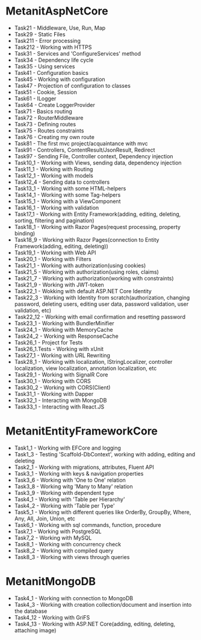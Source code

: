 # MetanitAspNetCore
* Task21 - Middleware, Use, Run, Map
* Task29 - Static Files
* Task211 - Error processing
* Task212 - Working with HTTPS
* Task31 - Services and 'ConfigureServices' method
* Task34 - Dependency life cycle
* Task35 - Using services
* Task41 - Configuration basics
* Task45 - Working with configuration
* Task47 - Projection of configuration to classes
* Task51 - Cookie, Session
* Task61 - ILogger
* Task64 - Create LoggerProvider
* Task71 - Basics routing
* Task72 - RouterMiddleware
* Task73 - Defining routes
* Task75 - Routes constraints
* Task76 - Creating my own route
* Task81 - The first mvc project/acquaintance with mvc
* Task91 - Controllers, ContentResult/JsonResult, Redirect
* Task97 - Sending File, Controller context, Dependency injection
* Task10_1 - Working with Views, sending data, dependency injection
* Task11_1 - Working with Routing
* Task12_1 - Working with models
* Task12_4 - Sending data to controllers
* Task13_1 - Working with some HTML-helpers
* Task14_1 - Working with some Tag-helpers
* Task15_1 - Working with a ViewComponent
* Task16_1 - Working with validation
* Task17_1 - Working with Entity Framework(adding, editing, deleting, sorting, filtering and pagination)
* Task18_1 - Working with Razor Pages(request processing, property binding)
* Task18_9 - Working with Razor Pages(connection to Entity Framework(adding, editing, deleting))
* Task19_1 - Working with Web API
* Task20_1 - Working with Filters
* Task21_1 - Working with authorization(using cookies)
* Task21_5 - Working with authorization(using roles, claims)
* Task21_7 - Working with authorization(working with constraints)
* Task21_9 - Working with JWT-token
* Task22_1 - Wokking with default ASP.NET Core Identity
* Task22_3 - Working with Identity from scratch(authorization, changing password, deleting users, editing user data, password validation, user validation, etc)
* Task22_12 - Working with email confirmation and resetting password
* Task23_1 - Working with BundlerMinifier
* Task24_1 - Working with MemoryCache
* Task24_2 - Working with ResponseCache
* Task26_1 - Project for Tests
* Task26_1.Tests - Working with xUnit
* Task27_1 - Working with URL Rewriting
* Task28_1 - Working with localization, IStringLocalizer, controller localization, view localization, annotation localization, etc
* Task29_1 - Working with SignalR Core
* Task30_1 - Working with CORS
* Task30_2 - Working with CORS(Client)
* Task31_1 - Working with Dapper
* Task32_1 - Interacting with MongoDB
* Task33_1 - Interacting with React.JS

# MetanitEntityFrameworkCore
* Task1_1 - Working with EFCore and logging
* Task1_3 - Testing 'Scaffold-DbContext', working with adding, editing and deleting
* Task2_1 - Working with migrations, attributes, Fluent API
* Task3_1 - Working with keys & navigation properties
* Task3_6 - Working with 'One to One' relation
* Task3_8 - Working witg 'Many to Many' relation
* Task3_9 - Working with dependent type
* Task4_1 - Working with 'Table per Hierarchy'
* Task4_2 - Working with 'Table per Type'
* Task5_1 - Working with different queries like OrderBy, GroupBy, Where, Any, All, Join, Union, etc
* Task6_1 - Working with sql commands, function, procedure
* Task7_1 - Working with PostgreSQL
* Task7_2 - Working with MySQL
* Task8_1 - Working with concurrency check
* Task8_2 - Working with compiled query
* Task8_3 - Working with views through queries

# MetanitMongoDB
* Task4_1 - Working with connection to MongoDB
* Task4_3 - Working with creation collection/document and insertion into the database
* Task4_12 - Working with GriFS
* Task4_13 - Working with ASP.NET Core(adding, editing, deleting, attaching image)
